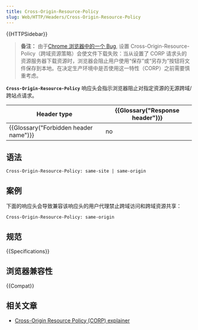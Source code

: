 ```yaml
---
title: Cross-Origin-Resource-Policy
slug: Web/HTTP/Headers/Cross-Origin-Resource-Policy
---
```


{{HTTPSidebar}}

> **备注：** 由于[Chrome 浏览器中的一个 Bug](https://bugs.chromium.org/p/chromium/issues/detail?id=952834), 设置 Cross-Origin-Resource-Policy（跨域资源策略）会使文件下载失败：当从设置了 CORP 请求头的资源服务器下载资源时，浏览器会阻止用户使用“保存”或“另存为”按钮将文件保存到本地。在决定生产环境中是否使用这一特性（CORP）之前需要慎重考虑。

**`Cross-Origin-Resource-Policy`** 响应头会指示浏览器阻止对指定资源的无源跨域/跨站点请求。

| Header type                           | {{Glossary("Response header")}} |
| ------------------------------------- | ------------------------------- |
| {{Glossary("Forbidden header name")}} | no                              |

## 语法

```plain
Cross-Origin-Resource-Policy: same-site | same-origin
```

## 案例

下面的响应头会导致兼容该响应头的用户代理禁止跨域访问和跨域资源共享：

```plain
Cross-Origin-Resource-Policy: same-origin
```

## 规范

{{Specifications}}

## 浏览器兼容性

{{Compat}}

## 相关文章

- [Cross-Origin Resource Policy (CORP) explainer](</zh-CN/docs/Web/HTTP/Cross-Origin_Resource_Policy_(CORP)>)

